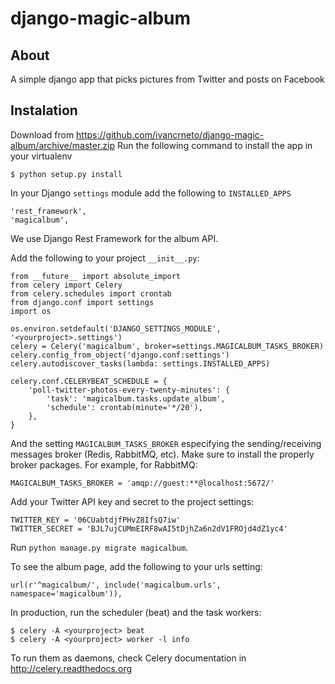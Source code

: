 django-magic-album
==================

About
-----
A simple django app that picks pictures from Twitter and posts on Facebook

Instalation
----------

Download from https://github.com/ivancrneto/django-magic-album/archive/master.zip
Run the following command to install the app in your virtualenv

    $ python setup.py install

In your Django `settings` module add the following to `INSTALLED_APPS`

    'rest_framework',
    'magicalbum',

We use Django Rest Framework for the album API.

Add the following to your project `__init__.py`:

    from __future__ import absolute_import
    from celery import Celery
    from celery.schedules import crontab
    from django.conf import settings
    import os

    os.environ.setdefault('DJANGO_SETTINGS_MODULE', '<yourproject>.settings')
    celery = Celery('magicalbum', broker=settings.MAGICALBUM_TASKS_BROKER)
    celery.config_from_object('django.conf:settings')
    celery.autodiscover_tasks(lambda: settings.INSTALLED_APPS)

    celery.conf.CELERYBEAT_SCHEDULE = {
        'poll-twitter-photos-every-twenty-minutes': {
            'task': 'magicalbum.tasks.update_album',
            'schedule': crontab(minute='*/20'),
        },
    }

And the setting `MAGICALBUM_TASKS_BROKER` especifying the sending/receiving
    messages broker (Redis, RabbitMQ, etc). Make sure to install the properly
    broker packages. For example, for RabbitMQ:

    MAGICALBUM_TASKS_BROKER = 'amqp://guest:**@localhost:5672/'

Add your Twitter API key and secret to the project settings:

    TWITTER_KEY = '06CUabtdjfPHvZ8IfsQ7iw'
    TWITTER_SECRET = 'BJL7ujCUMmEIRF8wAI5tDjhZa6n2dV1FROjd4dZ1yc4'

Run `python manage.py migrate magicalbum`.

To see the album page, add the following to your urls setting:

    url(r'^magicalbum/', include('magicalbum.urls', namespace='magicalbum')),

In production, run the scheduler (beat) and the task workers:

    $ celery -A <yourproject> beat
    $ celery -A <yourproject> worker -l info

To run them as daemons, check Celery documentation in http://celery.readthedocs.org
